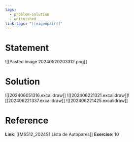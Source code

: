 ```yaml
---
tags:
  - problem-solution
  - unfinished
link-tags: "[[eigenpair]]"
---
```

# Statement 
![[Pasted image 20240520203312.png]]

# Solution
![[202406051316.excalidraw]]
![[202406221321.excalidraw]]![[202406221337.excalidraw]]
![[202406221425.excalidraw]]
# Reference
**Link**: [[MS512_2024S1 Lista de Autopares]]
**Exercise**: 10